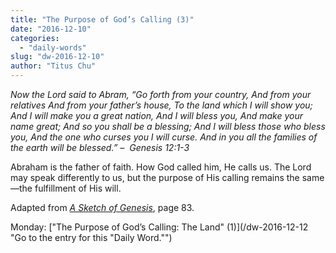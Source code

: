 ```yaml
---
title: "The Purpose of God’s Calling (3)"
date: "2016-12-10"
categories: 
  - "daily-words"
slug: "dw-2016-12-10"
author: "Titus Chu"
---
```


_Now the Lord said to Abram,_ _“Go forth from your country,_ _And from your relatives_ _And from your father’s house,_ _To the land which I will show you;_ _And I will make you a great nation,_ _And I will bless you,_ _And make your name great;_ _And so you shall be a blessing;_ _And I will bless those who bless you,_ _And the one who curses you I will curse._ _And in you all the families of the earth will be blessed.”_ _–  Genesis 12:1-3_

Abraham is the father of faith. How God called him, He calls us. The Lord may speak differently to us, but the purpose of His calling remains the same—the fulfillment of His will.

Adapted from _[A Sketch of Genesis](/book-gen-sketch/ "Go to the listing for this book.")_, page 83.

Monday: ["The Purpose of God’s Calling: The Land" (1)](/dw-2016-12-12 "Go to the entry for this "Daily Word."")
